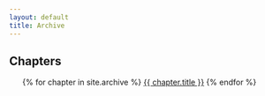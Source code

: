 ```yaml
---
layout: default
title: Archive
---
```


## Chapters


<ul> 
    {% for chapter in site.archive %}
        <a href="archive/{{ chapter.url }}" class="chapter-btn">{{ chapter.title }}</a>
    {% endfor %}
</ul>
